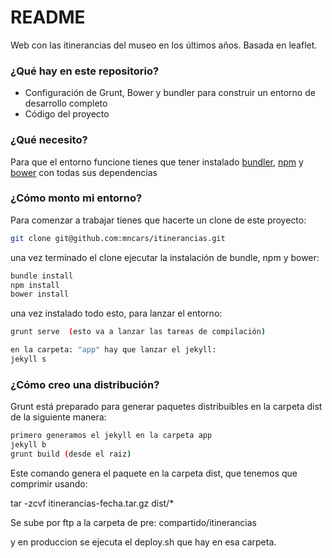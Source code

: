 # README #

Web con las itinerancias del museo en los últimos años. Basada en leaflet.

### ¿Qué hay en este repositorio? ###

* Configuración de Grunt, Bower y bundler para construir un entorno de desarrollo completo
* Código del proyecto

### ¿Qué necesito? ###

Para que el entorno funcione tienes que tener instalado [bundler](http://bundler.io/), [npm](https://www.npmjs.org/)
y [bower](http://bower.io/) con todas sus dependencias

### ¿Cómo monto mi entorno? ###

Para comenzar a trabajar tienes que hacerte un clone de este proyecto:
~~~~~~~~~~~~~~~~~~~~~~~~~~~~ .bash
git clone git@github.com:mncars/itinerancias.git
~~~~~~~~~~~~~~~~~~~~~~~~~~~~

una vez terminado el clone ejecutar la instalación de bundle, npm y bower:

~~~~~~~~~~~~~~~~~~~~~~~~~~~~ .bash
bundle install
npm install
bower install
~~~~~~~~~~~~~~~~~~~~~~~~~~~~

una vez instalado todo esto, para lanzar el entorno:
~~~~~~~~~~~~~~~~~~~~~~~~~~~~ .bash
grunt serve  (esto va a lanzar las tareas de compilación)

en la carpeta: "app" hay que lanzar el jekyll:
jekyll s
~~~~~~~~~~~~~~~~~~~~~~~~~~~~


### ¿Cómo creo una distribución? ###

Grunt está preparado para generar paquetes distribuibles en la carpeta dist de la siguiente manera:

~~~~~~~~~~~~~~~~~~~~~~~~~~~~ .bash
primero generamos el jekyll en la carpeta app
jekyll b
grunt build (desde el raiz)
~~~~~~~~~~~~~~~~~~~~~~~~~~~~

Este comando genera el paquete en la carpeta dist, que tenemos que comprimir usando:

tar -zcvf itinerancias-fecha.tar.gz dist/*

Se sube por ftp a la carpeta de pre: compartido/itinerancias

y en produccion se ejecuta el deploy.sh que hay en esa carpeta.






